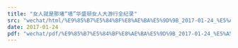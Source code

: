 ```yaml
---
title: "女人就是那堵“墙”华盛顿女人大游行全纪录"
src: "wechat/html/%E9%85%B7%E5%84%BF%E8%AE%BA%E5%9D%9B_2017-01-24_%E5%A5%B3%E4%BA%BA%E5%B0%B1%E6%98%AF%E9%82%A3%E5%A0%B5%E2%80%9C%E5%A2%99%E2%80%9D%E5%8D%8E%E7%9B%9B%E9%A1%BF%E5%A5%B3%E4%BA%BA%E5%A4%A7%E6%B8%B8%E8%A1%8C%E5%85%A8%E7%BA%AA%E5%BD%95.html"
date: 2017-01-24
pdf: "wechat/pdf/%E9%85%B7%E5%84%BF%E8%AE%BA%E5%9D%9B_2017-01-24_%E5%A5%B3%E4%BA%BA%E5%B0%B1%E6%98%AF%E9%82%A3%E5%A0%B5%E2%80%9C%E5%A2%99%E2%80%9D%E5%8D%8E%E7%9B%9B%E9%A1%BF%E5%A5%B3%E4%BA%BA%E5%A4%A7%E6%B8%B8%E8%A1%8C%E5%85%A8%E7%BA%AA%E5%BD%95.pdf"
---
```


